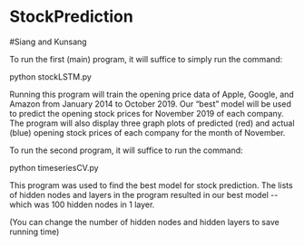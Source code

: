 # StockPrediction
#Siang and Kunsang

To run the first (main) program, it will suffice to simply run the command:

python stockLSTM.py

Running this program will train the opening price data of Apple, Google, and Amazon from January 2014 to October 2019. Our “best” model will be used to predict the opening stock prices for November 2019 of each company. The program will also display three graph plots of predicted (red) and actual (blue) opening stock prices of each company for the month of November.

To run the second program, it will suffice to run the command:

python timeseriesCV.py

This program was used to find the best model for stock prediction. The lists of hidden nodes and layers in the program resulted in our best model -- which was 100 hidden nodes in 1 layer.

(You can change the number of hidden nodes and hidden layers to save running time)

